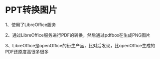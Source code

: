 # PPT转换图片


1、使用了LibreOffice服务

2、通过LibreOffice服务进行PDF的转换，然后通过pdfbox在生成PNG图片

3、LibreOffice是openOffice的衍生产品，比对后发现，比openOffice生成的PDF还原度高很多很多
 
